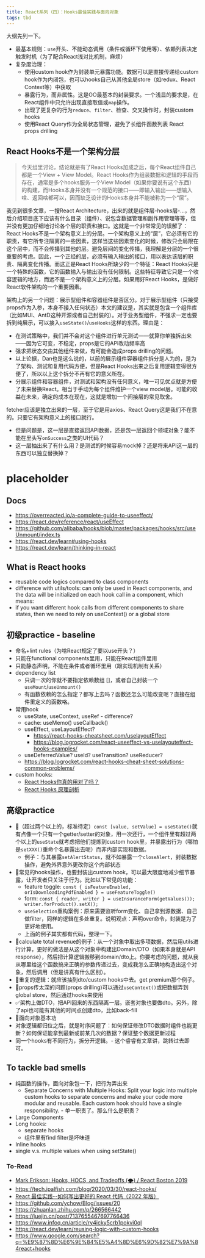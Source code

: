 ```yaml
---
title: React系列（四）：Hooks最佳实践与面向对象
tags: tbd
---
```


大纲先列一下。

* 最基本规则：`use`开头、不能动态调用（条件或循环下使用等）、依赖列表决定触发时机（为了配合React浅对比机制，麻烦）
* 复杂度治理：
  * 使用custom hook作为封装单元暴露功能。数据可以是直接传递给custom hook作为内闭包，也可以hooks自己从其他全局store（如redux、React Context等）中获取
  * 暴露行为，而非属性。这是OO最基本的封装要求。一个浅显的要求是，在React组件中只允许出现直接取值或`map`操作。
  * 出现了更复杂的行为`reduce`、`filter`、检查、交叉操作时，封装custom hooks
  * 使用React Query作为全局状态管理，避免了长组件函数列表 React props drilling

## React Hooks不是一个架构分层

> 今天组里讨论，结论就是有了React Hooks加成之后，每个React组件自己都是一个View + View Model。React Hooks作为组装数据和逻辑的手段而存在，通常是多个hooks服务一个View Model（如果你要说有这个东西）的构建，而Hooks本身并没有一个规范的接口——即输入输出——想输入啥、返回啥都可以，因而缺乏设计的Hooks本身并不能被称为一个“层”。

我见到很多文章，一搜React Architecture，出来的就是组件层-hooks层-…，然后介绍项目底下应该有什么目录（组件）、说包含数据管理和副作用管理等等，但并没有更加仔细地讨论各个层的职责和接口。这就是一个非常常见的误解了：React Hooks不是一个架构意义上的分层。一个架构意义上的“层”，它必须有它的职责，有它所专注隔离的一些因素，这样当这些因素变化的时候，修改只会局限在这个层中，而不会传播到其他的层。避免层间的变化传播，我理解是分层的一个很重要的考虑。因此，一个正经的层，必须有输入输出的接口，用以表达该层的职责、隔离变化传播。而这正是React Hooks所缺少的一个特征：React Hooks只是一个特殊的函数，它的函数输入与输出没有任何限制。这些特征导致它只是一个收容逻辑的地方，而远不是一个架构意义上的分层。如果用好React Hooks，是做好React软件架构的一个重要因素。

架构上的另一个问题：展示型组件和容器组件是否区分。对于展示型组件（只接受props作为入参，本身不接入任何状态）本文的建议是，其实就是包含一个组件库（比如MUI、AntD这种开源或者自己封装的）。对于业务型组件，不强求一定也要拆到纯展示，可以接入`useState()`/`useHooks`这样的东西。理由是：
* 在测试策略中，我们并不会对这个组件进行单元测试——就算你单独拆出来——因为它可变，不稳定，props是它的API改动频率高
* 强求把状态交由其他组件来做，有可能会造成props drilling的问题。
* 以上论据，Dan也是这么说的，以前的展示组件容器组件拆分是人为的，是为了架构、测试和复用代码方便，但是React Hooks出来之后复用逻辑变得很方便了，所以以上这个拆分不再有它的意义所在。
* 分展示组件和容器组件，对测试和架构没有任何意义，唯一可见优点就是方便了未来替换React。相当于手动为每个组件维护一个view model层。可能的收益在未来，确定的成本在现在，这就是增加一个间接层的常见取舍。

fetcher应该是独立出来的一层，至于它是用axios、React Query这是我们不在意的。只要它有架构意义上的接口就行。
* 但是问题是，这一层是直接返回API数据，还是包一层返回个领域对象？能不能在里头写`onSuccess`之类的UI代码？
* 这一层抽出来了有什么用？是测试的时候容易mock掉？还是将来API这一层的东西可以独立替换掉？

# placeholder

## Docs
* https://overreacted.io/a-complete-guide-to-useeffect/
* https://react.dev/reference/react/useEffect
* https://github.com/alibaba/hooks/blob/master/packages/hooks/src/useUnmount/index.ts
* https://react.dev/learn#using-hooks
* https://react.dev/learn/thinking-in-react

## What is React hooks 
* reusable code logics compared to class components 
* difference with utils/tools: can only be used in React components, and the data will be initialized on each hook call in a component, which means: 
* if you want different hook calls from different components to share states, then we need to rely on useContext() or a global store

## 初级practice - baseline

* 命名+lint rules（为啥React规定了要以use开头？）
* 只能在functional components里用，只能在React组件里用
* 只能静态声明，不能在条件或者循环里用（跟实现机制有关系）
* dependency list
  * 只调一次的你就不要指定依赖数组 []，或者自己封装一个`useMount`/`useUnmount()`
  * 有函数依赖的怎么指定？都写上去吗？函数还怎么可能改变呢？直接在组件里定义的函数咯。
* 常用hook
  * useState, useContext, useRef - difference? 
  * cache: useMemo() useCallback()
  * useEffect, useLayoutEffect?
    * https://react-hooks-cheatsheet.com/uselayoutEffect
    * https://blog.logrocket.com/react-useeffect-vs-uselayouteffect-hooks-examples/
  * useDeferredValue? useId? useTransition? useReducer? 
  * https://blog.logrocket.com/react-hooks-cheat-sheet-solutions-common-problems/
* custom hooks:
  * [React Hooks你真的用对了吗？](https://reeli.github.io/blog/framework_react-hooks-use.html)
  * [React Hooks 原理剖析](https://reeli.github.io/blog/framework_react-hooks-principle.html)

## 高级practice

* 🚧（超过两个以上的，标准待定）`const [value, setValue] = useState()`就有点像一个只有一个getter/setter的对象，用一次还行，一个组件里有超过两个以上的`useState`就考虑把他们提炼到custom hook里，并暴露出行为（哪怕是`setXXX()`重命个名暴露出去呢）而非内部实现和数据。
  * 例子：与其暴露`setAlertStatus`，就不如暴露一个`closeAlert`，封装数据操作，避免外界意外更改你这个内部状态
* 🚧常见的hooks操作，也要封装出custom hook，可以最大限度地减少细节暴露，让开发者只关注于行为。比如以下常见的功能：
  * feature toggle: `const { isFeatureEnabled, orIsDownloadingPdfEnabled } = useFeatureToggle()`
  * form: `const { reader, writer } = useInsuranceForm(getValues()); writer.forProduct().setX();`
  * `useSelection`重构案例：原来需要监听form变化、自己拿到源数据、自己做filter，同样的逻辑在多处重复。说明观点：声明over命令，封装是为了更好地使用。
  * 上面的例子其实都有代码，整理一下。
* 🚧calculate total revenue的例子：从一个对象中取出多项数据，然后用utils进行计算，更好的做法是从这个对象中构建出Domain/DTO（如果本身就是API response），然后把计算逻辑搬移到domain/dto上。你要考虑的问题，就从我从哪里给这个函数搞来正确的参数传递过去，变成我怎么正确地构造出这个对象，然后调用（但是讲真有什么区别）。
* 🚧重复的逻辑：就应该抽到dto/custom hooks中去。get premium那个例子。
* 🚧props传太深的问题(props drilling)可以通过`useContext()`或把数据弄到global store，然后通过hooks来使用
* ✅架构上做DTO，把API回来的东西隔离一层。嵌套对象也要做dto。另外，除了api也可能有其他的时间点创建dto，比如back-fill
* 🚧面向对象基本功
* 对象逻辑都归位之后，就是时序问题了：如何保证修改DTO数据时组件也能更新？如何保证能拿到最新或前某几次的数据？保证整个数据更新过程
* 同一个hooks有不同行为，拆分开逻辑。- 这个睿睿有文章讲，跳转过去即可。

## To tackle bad smells

* 纯函数的操作，面向对象包一下，把行为弄出来
  * Separate Concerns with Multiple Hooks: Split your logic into multiple custom hooks to separate concerns and make your code more modular and reusable. Each custom hook should have a single responsibility. - 单一职责了。那么什么是职责？
* Large Components 
* Long hooks: 
  * separate hooks
  * 组件里有find filter是坏味道
* Inline hooks 
* single v.s. multiple values when using setState()

### To-Read

* [Mark Erikson: Hooks, HOCS, and Tradeoffs (🌩) / React Boston 2019](https://www.youtube.com/watch?v=xiKMbmDv-Vw)
* https://tech.ipalfish.com/blog/2020/03/30/react-hooks/
* [React 最佳实践--如何写出更好的 React 代码（2022 年版）](https://www.freecodecamp.org/chinese/news/best-practices-for-react/)
* https://github.com/ychow/Blog/issues/20
* https://zhuanlan.zhihu.com/p/266566442
* https://juejin.cn/post/7137655467697766436
* https://www.infoq.cn/article/ry4icky5crb1pokvi0ql
* https://react.dev/learn/reusing-logic-with-custom-hooks
* https://www.google.com/search?q=%E9%87%8D%E6%9E%84%E5%A4%8D%E6%9D%82%E7%9A%84react+hooks
